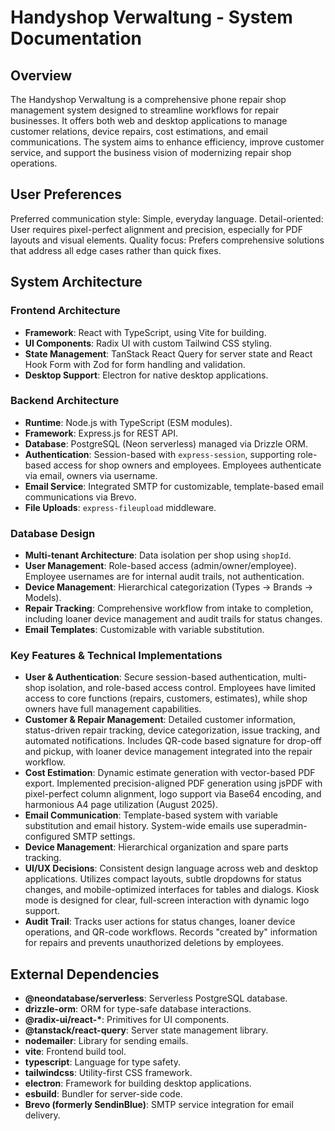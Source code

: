 # Handyshop Verwaltung - System Documentation

## Overview

The Handyshop Verwaltung is a comprehensive phone repair shop management system designed to streamline workflows for repair businesses. It offers both web and desktop applications to manage customer relations, device repairs, cost estimations, and email communications. The system aims to enhance efficiency, improve customer service, and support the business vision of modernizing repair shop operations.

## User Preferences

Preferred communication style: Simple, everyday language.
Detail-oriented: User requires pixel-perfect alignment and precision, especially for PDF layouts and visual elements.
Quality focus: Prefers comprehensive solutions that address all edge cases rather than quick fixes.

## System Architecture

### Frontend Architecture
- **Framework**: React with TypeScript, using Vite for building.
- **UI Components**: Radix UI with custom Tailwind CSS styling.
- **State Management**: TanStack React Query for server state and React Hook Form with Zod for form handling and validation.
- **Desktop Support**: Electron for native desktop applications.

### Backend Architecture
- **Runtime**: Node.js with TypeScript (ESM modules).
- **Framework**: Express.js for REST API.
- **Database**: PostgreSQL (Neon serverless) managed via Drizzle ORM.
- **Authentication**: Session-based with `express-session`, supporting role-based access for shop owners and employees. Employees authenticate via email, owners via username.
- **Email Service**: Integrated SMTP for customizable, template-based email communications via Brevo.
- **File Uploads**: `express-fileupload` middleware.

### Database Design
- **Multi-tenant Architecture**: Data isolation per shop using `shopId`.
- **User Management**: Role-based access (admin/owner/employee). Employee usernames are for internal audit trails, not authentication.
- **Device Management**: Hierarchical categorization (Types → Brands → Models).
- **Repair Tracking**: Comprehensive workflow from intake to completion, including loaner device management and audit trails for status changes.
- **Email Templates**: Customizable with variable substitution.

### Key Features & Technical Implementations
- **User & Authentication**: Secure session-based authentication, multi-shop isolation, and role-based access control. Employees have limited access to core functions (repairs, customers, estimates), while shop owners have full management capabilities.
- **Customer & Repair Management**: Detailed customer information, status-driven repair tracking, device categorization, issue tracking, and automated notifications. Includes QR-code based signature for drop-off and pickup, with loaner device management integrated into the repair workflow.
- **Cost Estimation**: Dynamic estimate generation with vector-based PDF export. Implemented precision-aligned PDF generation using jsPDF with pixel-perfect column alignment, logo support via Base64 encoding, and harmonious A4 page utilization (August 2025).
- **Email Communication**: Template-based system with variable substitution and email history. System-wide emails use superadmin-configured SMTP settings.
- **Device Management**: Hierarchical organization and spare parts tracking.
- **UI/UX Decisions**: Consistent design language across web and desktop applications. Utilizes compact layouts, subtle dropdowns for status changes, and mobile-optimized interfaces for tables and dialogs. Kiosk mode is designed for clear, full-screen interaction with dynamic logo support.
- **Audit Trail**: Tracks user actions for status changes, loaner device operations, and QR-code workflows. Records "created by" information for repairs and prevents unauthorized deletions by employees.

## External Dependencies

- **@neondatabase/serverless**: Serverless PostgreSQL database.
- **drizzle-orm**: ORM for type-safe database interactions.
- **@radix-ui/react-\***: Primitives for UI components.
- **@tanstack/react-query**: Server state management library.
- **nodemailer**: Library for sending emails.
- **vite**: Frontend build tool.
- **typescript**: Language for type safety.
- **tailwindcss**: Utility-first CSS framework.
- **electron**: Framework for building desktop applications.
- **esbuild**: Bundler for server-side code.
- **Brevo (formerly SendinBlue)**: SMTP service integration for email delivery.
```